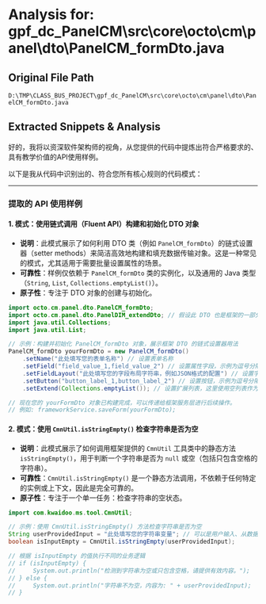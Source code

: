 # Analysis for: gpf_dc_PanelCM\src\core\octo\cm\panel\dto\PanelCM_formDto.java

## Original File Path
`D:\TMP\CLASS_BUS_PROJECT\gpf_dc_PanelCM\src\core\octo\cm\panel\dto\PanelCM_formDto.java`

## Extracted Snippets & Analysis
好的，我将以资深软件架构师的视角，从您提供的代码中提炼出符合严格要求的、具有教学价值的API使用样例。

以下是我从代码中识别出的、符合您所有核心规则的代码模式：

---

### 提取的 API 使用样例

#### 1. 模式：使用链式调用（Fluent API）构建和初始化 DTO 对象

*   **说明**：此模式展示了如何利用 DTO 类（例如 `PanelCM_formDto`）的链式设置器（setter methods）来简洁高效地构建和填充数据传输对象。这是一种常见的模式，尤其适用于需要批量设置属性的场景。
*   **可靠性**：样例仅依赖于 `PanelCM_formDto` 类的实例化，以及通用的 Java 类型（`String`, `List`, `Collections.emptyList()`）。
*   **原子性**：专注于 DTO 对象的创建与初始化。

```java
import octo.cm.panel.dto.PanelCM_formDto;
import octo.cm.panel.dto.PanelDIM_extendDto; // 假设此 DTO 也是框架的一部分或可通过通用方式实例化
import java.util.Collections;
import java.util.List;

// 示例：构建并初始化 PanelCM_formDto 对象，展示框架 DTO 的链式设置器用法
PanelCM_formDto yourFormDto = new PanelCM_formDto()
    .setName("此处填写您的表单名称") // 设置表单名称
    .setField("field_value_1,field_value_2") // 设置属性字段，示例为逗号分隔的字符串
    .setFieldLayout("此处填写您的字段布局字符串，例如JSON格式的配置") // 设置字段布局
    .setButton("button_label_1,button_label_2") // 设置按钮，示例为逗号分隔的标签
    .setExtend(Collections.emptyList()); // 设置扩展列表，这里使用空列表作为示例，也可传入 List<PanelDIM_extendDto> 实例

// 现在您的 yourFormDto 对象已构建完成，可以传递给框架服务层进行后续操作。
// 例如: frameworkService.saveForm(yourFormDto);
```

#### 2. 模式：使用 `CmnUtil.isStringEmpty()` 检查字符串是否为空

*   **说明**：此模式展示了如何调用框架提供的 `CmnUtil` 工具类中的静态方法 `isStringEmpty()`，用于判断一个字符串是否为 `null` 或空（包括只包含空格的字符串）。
*   **可靠性**：`CmnUtil.isStringEmpty()` 是一个静态方法调用，不依赖于任何特定的实例或上下文，因此是完全可靠的。
*   **原子性**：专注于一个单一任务：检查字符串的空状态。

```java
import com.kwaidoo.ms.tool.CmnUtil;

// 示例：使用 CmnUtil.isStringEmpty() 方法检查字符串是否为空
String userProvidedInput = "此处填写您的字符串变量"; // 可以是用户输入、从数据库读取的值等
boolean isInputEmpty = CmnUtil.isStringEmpty(userProvidedInput);

// 根据 isInputEmpty 的值执行不同的业务逻辑
// if (isInputEmpty) {
//     System.out.println("检测到字符串为空或只包含空格，请提供有效内容。");
// } else {
//     System.out.println("字符串不为空，内容为: " + userProvidedInput);
// }
```